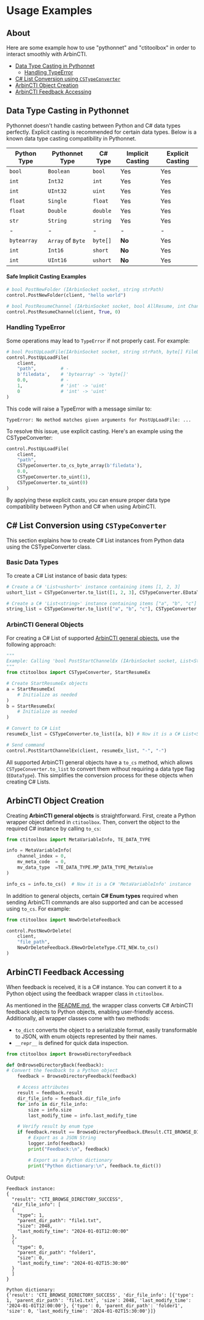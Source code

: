 # Usage Examples
## About
Here are some example how to use "pythonnet" and "ctitoolbox" in order to interact smoothly with ArbinCTI.
- [Data Type Casting in Pythonnet](#data-type-casting-in-pythonnet)
  - [Handling TypeError](#handling-typeerror)
- [C# List Conversion using `CSTypeConverter`](#c-list-conversion-using-cstypeconverter)
- [ArbinCTI Object Creation](#arbincti-object-creation)
- [ArbinCTI Feedback Accessing](#arbincti-feedback-accessing)

## Data Type Casting in Pythonnet
Pythonnet doesn't handle casting between Python and C# data types perfectly. Explicit casting is recommended for certain data types. Below is a known data type casting compatibility in Pythonnet.

| Python Type | Pythonnet Type    | C# Type  | Implicit Casting       | Explicit Casting |
|-------------|-------------------|----------|------------------------|------------------|
| `bool`      | `Boolean`         | `bool`   | Yes                    | Yes              |
| `int`       | `Int32`           | `int`    | Yes                    | Yes              |
| `int`       | `UInt32`          | `uint`   | Yes                    | Yes              |
| `float`     | `Single`          | `float`  | Yes                    | Yes              |
| `float`     | `Double`          | `double` | Yes                    | Yes              |
| `str`       | `String`          | `string` | Yes                    | Yes              |
|-|-|-|-|-|
| `bytearray` | `Array` of `Byte` | `byte[]` | **No**                 | Yes              |
| `int`       | `Int16`           | `short`  | **No**                 | Yes              |
| `int`       | `UInt16`          | `ushort` | **No**                 | Yes              |


#### Safe Implicit Casting Examples
```python
# bool PostNewFolder (IArbinSocket socket, string strPath)
control.PostNewFolder(client, "hello world")

# bool PostResumeChannel (IArbinSocket socket, bool AllResume, int ChannelIndex) 
control.PostResumeChannel(client, True, 0)
```

### Handling TypeError
Some operations may lead to `TypeError` if not properly cast. For example:
```python
# bool PostUpLoadFile(IArbinSocket socket, string strPath, byte[] FileData, double time, uint uGeneralPackage, uint PackageIndex)
control.PostUpLoadFile(
    client, 
    "path",         # -
    b'filedata',    # 'bytearray' -> 'byte[]'
    0.0,            # -
    1,              # 'int' -> 'uint'          
    0               # 'int' -> 'uint'        
) 
```
This code will raise a TypeError with a message similar to:
```
TypeError: No method matches given arguments for PostUpLoadFile: ...
```

To resolve this issue, use explicit casting. Here's an example using the CSTypeConverter:
```python
control.PostUpLoadFile(
    client, 
    "path",     
    CSTypeConverter.to_cs_byte_array(b'filedata'),  
    0.0,        
    CSTypeConverter.to_uint(1),
    CSTypeConverter.to_uint(0) 
) 
```
By applying these explicit casts, you can ensure proper data type compatibility between Python and C# when using ArbinCTI.

## C# List Conversion using `CSTypeConverter`
This section explains how to create C# List instances from Python data using the CSTypeConverter class.
### Basic Data Types
To create a C# List instance of basic data types:
```python
# Create a C# 'List<ushort>' instance containing items [1, 2, 3]
ushort_list = CSTypeConverter.to_list([1, 2, 3], CSTypeConverter.EDataType.USHORT)

# Create a C# 'List<string>' instance containing items ["a", "b", "c"]
string_list = CSTypeConverter.to_list(["a", "b", "c"], CSTypeConverter.EDataType.STRING)
```
### ArbinCTI General Objects
For creating a C# List of supported [ArbinCTI general objects](README.md#general-objects), use the following approach:
```python
"""
Example: Calling 'bool PostStartChannelEx (IArbinSocket socket, List<StartResumeEx> resumeEx, string Creators, string Comments)'
"""
from ctitoolbox import CSTypeConverter, StartResumeEx

# Create StartResumeEx objects
a = StartResumeEx(
    # Initialize as needed
)
b = StartResumeEx(
    # Initialize as needed
)

# Convert to C# List
resumeEx_list = CSTypeConverter.to_list([a, b]) # Now it is a C# List<StartResumeEx> instance

# Send command
control.PostStartChannelEx(client, resumeEx_list, "-", "-")
```
All supported ArbinCTI general objects have a `to_cs` method, which allows `CSTypeConverter.to_list` to convert them without requiring a data type flag (`EDataType`). This simplifies the conversion process for these objects when creating C# Lists.

## ArbinCTI Object Creation
Creating **ArbinCTI general objects** is straightforward. First, create a Python wrapper object defined in `ctitoolbox`. Then, convert the object to the required C# instance by calling `to_cs`:
```python
from ctitoolbox import MetaVariableInfo, TE_DATA_TYPE

info = MetaVariableInfo(
    channel_index = 0,
    mv_meta_code  = 0,
    mv_data_type  =TE_DATA_TYPE.MP_DATA_TYPE_MetaValue
)

info_cs = info.to_cs()  # Now it is a C# 'MetaVariableInfo' instance
```

In addition to general objects, certain **C# Enum types** required when sending ArbinCTI commands are also supported and can be accessed using `to_cs`. For example:
```python
from ctitoolbox import NewOrDeleteFeedback

control.PostNewOrDelete(
    client, 
    "file_path", 
    NewOrDeleteFeedback.ENewOrDeleteType.CTI_NEW.to_cs()
)
```

## ArbinCTI Feedback Accessing
When feedback is received, it is a C# instance. You can convert it to a Python object using the feedback wrapper class in `ctitoolbox`. 

As mentioned in the [README.md](README.md#feedback-objects), the wrapper class converts C# ArbinCTI feedback objects to Python objects, enabling user-friendly access. Additionally, all wrapper classes come with two methods:
- `to_dict` converts the object to a serializable format, easily transformable to JSON, with enum objects represented by their names.
- `__repr__` is defined for quick data inspection.

```python
from ctitoolbox import BrowseDirectoryFeedback

def OnBrowseDirectoryBack(feedback):
# Convert the feedback to a Python object
    feedback = BrowseDirectoryFeedback(feedback)

    # Access attributes
    result = feedback.result
    dir_file_info = feedback.dir_file_info
    for info in dir_file_info:
        size = info.size
        last_modify_time = info.last_modify_time

    # Verify result by enum type
    if feedback.result == BrowseDirectoryFeedback.EResult.CTI_BROWSE_DIRECTORY_SUCCESS:
        # Export as a JSON String
        logger.info(feedback)
        print("Feedback:\n", feedback)

        # Export as a Python dictionary
        print("Python dictionary:\n", feedback.to_dict())
```

Output:
```
Feedback instance:
{
  "result": "CTI_BROWSE_DIRECTORY_SUCCESS",
  "dir_file_info": [
  {
    "type": 1,
    "parent_dir_path": "file1.txt",
    "size": 2048,
    "last_modify_time": "2024-01-01T12:00:00"
  },
  {
    "type": 0,
    "parent_dir_path": "folder1",
    "size": 0,
    "last_modify_time": "2024-01-02T15:30:00"
  }
  ]
}

Python dictionary:
{'result': 'CTI_BROWSE_DIRECTORY_SUCCESS', 'dir_file_info': [{'type': 1, 'parent_dir_path': 'file1.txt', 'size': 2048, 'last_modify_time': '2024-01-01T12:00:00'}, {'type': 0, 'parent_dir_path': 'folder1', 'size': 0, 'last_modify_time': '2024-01-02T15:30:00'}]}
```
